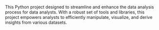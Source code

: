 This Python project designed to streamline and enhance the data analysis process for data analysts. With a robust set of tools and libraries, this project empowers analysts to efficiently manipulate, visualize, and derive insights from various datasets.
